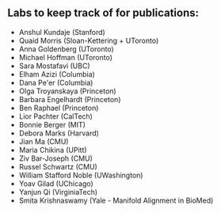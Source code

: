 ## Labs to keep track of for publications:

- Anshul Kundaje (Stanford)  
- Quaid Morris (Sloan-Kettering + UToronto)  
- Anna Goldenberg (UToronto)  
- Michael Hoffman (UToronto)  
- Sara Mostafavi (UBC)  
- Elham Azizi (Columbia)  
- Dana Pe'er (Columbia)  
- Olga Troyanskaya (Princeton)  
- Barbara Engelhardt (Princeton)  
- Ben Raphael (Princeton)  
- Lior Pachter (CalTech)  
- Bonnie Berger (MIT)  
- Debora Marks (Harvard)
- Jian Ma (CMU)  
- Maria Chikina (UPitt)  
- Ziv Bar-Joseph (CMU)  
- Russel Schwartz (CMU)  
- William Stafford Noble (UWashington)  
- Yoav Gilad (UChicago)  
- Yanjun Qi (VirginiaTech)  
- Smita Krishnaswamy (Yale - Manifold Alignment in BioMed)  
